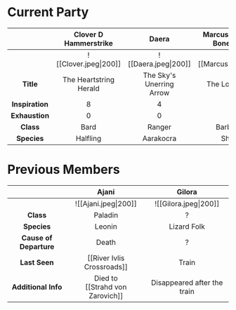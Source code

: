 

# **Current Party**

|                 | Clover D Hammerstrike  |            Daera             | Marcus k the 9th Bonelieous |         Nyx         |     Zoophie Korhen     |
| :-------------: | :--------------------: | :--------------------------: | :-------------------------: | :-----------------: | :--------------------: |
|                 | ![[Clover.jpeg\|200]]  |     ![[Daera.jpeg\|200]]     |    ![[Marcus.jpeg\|200]]    |  ![[Nyx.jpg\|200]]  | ![[Zoophie.jpeg\|200]] |
|    **Title**    | The Heartstring Herald | The Sky's Unerring <br>Arrow |       The Loyal Fang        | The Veil of Shadows |   The Arcane Tempest   |
| **Inspiration** |           8            |              4               |              5              |          0          |           10           |
| **Exhaustion**  |           0            |              0               |              0              |          0          |           0            |
|    **Class**    |          Bard          |            Ranger            |          Barbarian          |        Rogue        |        Sorcerer        |
|   **Species**   |        Halfling        |          Aarakocra           |           Shifter           |     Changeling      |        Half-Elf        |


# **Previous Members**


|                         |                  Ajani                   |           Gilora            |
| :---------------------: | :--------------------------------------: | :-------------------------: |
|                         |           ![[Ajani.jpeg\|200]]           |    ![[Gilora.jpeg\|200]]    |
|        **Class**        |                 Paladin                  |              ?              |
|       **Species**       |                  Leonin                  |         Lizard Folk         |
| **Cause of Departure**  |                  Death                   |              ?              |
|      **Last Seen**      |        [[River Ivlis Crossroads]]        |            Train            |
| **Additional** **Info** | Died to<br>[[Strahd von Zarovich]] | Disappeared after the train |







